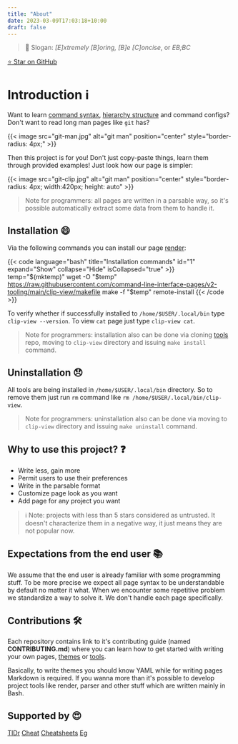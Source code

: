 ```yaml
---
title: "About"
date: 2023-03-09T17:03:18+10:00
draft: false
---
```


> :deciduous_tree: Slogan: *[E]xtremely [B]oring, [B]e [C]oncise*, or *EB;BC*

[:star: Star on GitHub](https://github.com/command-line-interface-pages/cli-pages)

# Introduction :information_source:

Want to learn [command syntax][cli-pages],
[hierarchy structure][directory-pages]
and command configs? Don't want to read long man pages like `git` has?

{{< image src="git-man.jpg" alt="git man" position="center" style="border-radius: 4px;" >}}

Then this project is for you! Don't just copy-paste things, learn them through
provided examples! Just look how our page is simpler:

{{< image src="git-clip.jpg" alt="git man" position="center" style="border-radius: 4px; width:420px; height: auto" >}}

> Note for programmers: all pages are written in a parsable way, so it's possible
> automatically extract some data from them to handle it.

## Installation :smile:

Via the following commands you can install our page
[render][render]:

{{< code language="bash" title="Installation commands" id="1" expand="Show" collapse="Hide" isCollapsed="true" >}}
temp="$(mktemp)"
wget -O "$temp" https://raw.githubusercontent.com/command-line-interface-pages/v2-tooling/main/clip-view/makefile
make -f "$temp" remote-install
{{< /code >}}

To verify whether if successfully installed to `/home/$USER/.local/bin` type
`clip-view --version`. To view `cat` page just type `clip-view cat`.

> Note for programmers: installation also can be done via cloning
> [tools][tools] repo, moving to `clip-view` directory and issuing
> `make install` command.

## Uninstallation :disappointed:

All tools are being installed in `/home/$USER/.local/bin` directory. So to remove
them just run `rm` command like `rm /home/$USER/.local/bin/clip-view`.

> Note for programmers: uninstallation also can be done via moving to
> `clip-view` directory and issuing `make uninstall` command.

## Why to use this project? :question:

- Write less, gain more
- Permit users to use their preferences
- Write in the parsable format
- Customize page look as you want
- Add page for any project you want

> :information_source: Note: projects with less than 5 stars considered as
> untrusted. It doesn't characterize them in a negative way, it just means
> they are not popular now.

## Expectations from the end user :books:

We assume that the end user is already familiar with some programming stuff. To
be more precise we expect all page syntax to be understandable by default no
matter it what. When we encounter some repetitive problem we standardize a way
to solve it. We don't handle each page specifically.

## Contributions :hammer_and_wrench:

Each repository contains link to it's contributing guide (named **CONTRIBUTING.md**)
where you can learn how to get started with writing your own pages,
[themes][themes]
or [tools][tools].

Basically, to write themes you should know YAML while for writing pages
Markdown is required. If you wanna more than it's possible to develop project
tools like render, parser and other stuff which are written mainly in Bash.

## Supported by :heart_eyes:

[TlDr](https://github.com/tldr-pages/tldr/pull/9845)
[Cheat](https://github.com/cheat/cheatsheets/pull/226)
[Cheatsheets](https://github.com/rstacruz/cheatsheets/pull/1953)
[Eg](https://github.com/srsudar/eg/pull/97)

[cli-pages]: https://github.com/command-line-interface-pages/cli-pages
[directory-pages]: https://github.com/command-line-interface-pages/directory-pages
[render]: https://github.com/command-line-interface-pages/v2-tooling/tree/main/clip-view
[themes]: https://github.com/command-line-interface-pages/themes
[tools]: https://github.com/command-line-interface-pages/v2-tooling